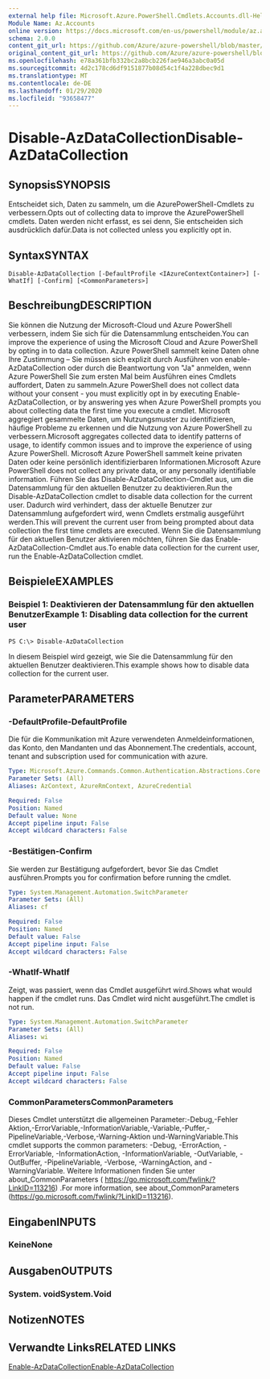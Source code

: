 ```yaml
---
external help file: Microsoft.Azure.PowerShell.Cmdlets.Accounts.dll-Help.xml
Module Name: Az.Accounts
online version: https://docs.microsoft.com/en-us/powershell/module/az.accounts/disable-azdatacollection
schema: 2.0.0
content_git_url: https://github.com/Azure/azure-powershell/blob/master/src/Accounts/Accounts/help/Disable-AzDataCollection.md
original_content_git_url: https://github.com/Azure/azure-powershell/blob/master/src/Accounts/Accounts/help/Disable-AzDataCollection.md
ms.openlocfilehash: e78a361bfb332bc2a8bcb226fae946a3abc0a05d
ms.sourcegitcommit: 4d2c178cd6df9151877b08d54c1f4a228dbec9d1
ms.translationtype: MT
ms.contentlocale: de-DE
ms.lasthandoff: 01/29/2020
ms.locfileid: "93658477"
---
```

# <span data-ttu-id="e2ff1-101">Disable-AzDataCollection</span><span class="sxs-lookup"><span data-stu-id="e2ff1-101">Disable-AzDataCollection</span></span>

## <span data-ttu-id="e2ff1-102">Synopsis</span><span class="sxs-lookup"><span data-stu-id="e2ff1-102">SYNOPSIS</span></span>
<span data-ttu-id="e2ff1-103">Entscheidet sich, Daten zu sammeln, um die AzurePowerShell-Cmdlets zu verbessern.</span><span class="sxs-lookup"><span data-stu-id="e2ff1-103">Opts out of collecting data to improve the AzurePowerShell cmdlets.</span></span> <span data-ttu-id="e2ff1-104">Daten werden nicht erfasst, es sei denn, Sie entscheiden sich ausdrücklich dafür.</span><span class="sxs-lookup"><span data-stu-id="e2ff1-104">Data is not collected unless you explicitly opt in.</span></span>

## <span data-ttu-id="e2ff1-105">Syntax</span><span class="sxs-lookup"><span data-stu-id="e2ff1-105">SYNTAX</span></span>

```
Disable-AzDataCollection [-DefaultProfile <IAzureContextContainer>] [-WhatIf] [-Confirm] [<CommonParameters>]
```

## <span data-ttu-id="e2ff1-106">Beschreibung</span><span class="sxs-lookup"><span data-stu-id="e2ff1-106">DESCRIPTION</span></span>
<span data-ttu-id="e2ff1-107">Sie können die Nutzung der Microsoft-Cloud und Azure PowerShell verbessern, indem Sie sich für die Datensammlung entscheiden.</span><span class="sxs-lookup"><span data-stu-id="e2ff1-107">You can improve the experience of using the Microsoft Cloud and Azure PowerShell by opting in to data collection.</span></span>
<span data-ttu-id="e2ff1-108">Azure PowerShell sammelt keine Daten ohne Ihre Zustimmung – Sie müssen sich explizit durch Ausführen von enable-AzDataCollection oder durch die Beantwortung von "Ja" anmelden, wenn Azure PowerShell Sie zum ersten Mal beim Ausführen eines Cmdlets auffordert, Daten zu sammeln.</span><span class="sxs-lookup"><span data-stu-id="e2ff1-108">Azure PowerShell does not collect data without your consent - you must explicitly opt in by executing Enable-AzDataCollection, or by answering yes when Azure PowerShell prompts you about collecting data the first time you execute a cmdlet.</span></span>
<span data-ttu-id="e2ff1-109">Microsoft aggregiert gesammelte Daten, um Nutzungsmuster zu identifizieren, häufige Probleme zu erkennen und die Nutzung von Azure PowerShell zu verbessern.</span><span class="sxs-lookup"><span data-stu-id="e2ff1-109">Microsoft aggregates collected data to identify patterns of usage, to identify common issues and to improve the experience of using Azure PowerShell.</span></span>
<span data-ttu-id="e2ff1-110">Microsoft Azure PowerShell sammelt keine privaten Daten oder keine persönlich identifizierbaren Informationen.</span><span class="sxs-lookup"><span data-stu-id="e2ff1-110">Microsoft Azure PowerShell does not collect any private data, or any personally identifiable information.</span></span>
<span data-ttu-id="e2ff1-111">Führen Sie das Disable-AzDataCollection-Cmdlet aus, um die Datensammlung für den aktuellen Benutzer zu deaktivieren.</span><span class="sxs-lookup"><span data-stu-id="e2ff1-111">Run the Disable-AzDataCollection cmdlet to disable data collection for the current user.</span></span>
<span data-ttu-id="e2ff1-112">Dadurch wird verhindert, dass der aktuelle Benutzer zur Datensammlung aufgefordert wird, wenn Cmdlets erstmalig ausgeführt werden.</span><span class="sxs-lookup"><span data-stu-id="e2ff1-112">This will prevent the current user from being prompted about data collection the first time cmdlets are executed.</span></span>
<span data-ttu-id="e2ff1-113">Wenn Sie die Datensammlung für den aktuellen Benutzer aktivieren möchten, führen Sie das Enable-AzDataCollection-Cmdlet aus.</span><span class="sxs-lookup"><span data-stu-id="e2ff1-113">To enable data collection for the current user, run the Enable-AzDataCollection cmdlet.</span></span>

## <span data-ttu-id="e2ff1-114">Beispiele</span><span class="sxs-lookup"><span data-stu-id="e2ff1-114">EXAMPLES</span></span>

### <span data-ttu-id="e2ff1-115">Beispiel 1: Deaktivieren der Datensammlung für den aktuellen Benutzer</span><span class="sxs-lookup"><span data-stu-id="e2ff1-115">Example 1: Disabling data collection for the current user</span></span>
```
PS C:\> Disable-AzDataCollection
```

<span data-ttu-id="e2ff1-116">In diesem Beispiel wird gezeigt, wie Sie die Datensammlung für den aktuellen Benutzer deaktivieren.</span><span class="sxs-lookup"><span data-stu-id="e2ff1-116">This example shows how to disable data collection for the current user.</span></span> 

## <span data-ttu-id="e2ff1-117">Parameter</span><span class="sxs-lookup"><span data-stu-id="e2ff1-117">PARAMETERS</span></span>

### <span data-ttu-id="e2ff1-118">-DefaultProfile</span><span class="sxs-lookup"><span data-stu-id="e2ff1-118">-DefaultProfile</span></span>
<span data-ttu-id="e2ff1-119">Die für die Kommunikation mit Azure verwendeten Anmeldeinformationen, das Konto, den Mandanten und das Abonnement.</span><span class="sxs-lookup"><span data-stu-id="e2ff1-119">The credentials, account, tenant and subscription used for communication with azure.</span></span>

```yaml
Type: Microsoft.Azure.Commands.Common.Authentication.Abstractions.Core.IAzureContextContainer
Parameter Sets: (All)
Aliases: AzContext, AzureRmContext, AzureCredential

Required: False
Position: Named
Default value: None
Accept pipeline input: False
Accept wildcard characters: False
```

### <span data-ttu-id="e2ff1-120">-Bestätigen</span><span class="sxs-lookup"><span data-stu-id="e2ff1-120">-Confirm</span></span>
<span data-ttu-id="e2ff1-121">Sie werden zur Bestätigung aufgefordert, bevor Sie das Cmdlet ausführen.</span><span class="sxs-lookup"><span data-stu-id="e2ff1-121">Prompts you for confirmation before running the cmdlet.</span></span>

```yaml
Type: System.Management.Automation.SwitchParameter
Parameter Sets: (All)
Aliases: cf

Required: False
Position: Named
Default value: False
Accept pipeline input: False
Accept wildcard characters: False
```

### <span data-ttu-id="e2ff1-122">-WhatIf</span><span class="sxs-lookup"><span data-stu-id="e2ff1-122">-WhatIf</span></span>
<span data-ttu-id="e2ff1-123">Zeigt, was passiert, wenn das Cmdlet ausgeführt wird.</span><span class="sxs-lookup"><span data-stu-id="e2ff1-123">Shows what would happen if the cmdlet runs.</span></span> <span data-ttu-id="e2ff1-124">Das Cmdlet wird nicht ausgeführt.</span><span class="sxs-lookup"><span data-stu-id="e2ff1-124">The cmdlet is not run.</span></span>

```yaml
Type: System.Management.Automation.SwitchParameter
Parameter Sets: (All)
Aliases: wi

Required: False
Position: Named
Default value: False
Accept pipeline input: False
Accept wildcard characters: False
```

### <span data-ttu-id="e2ff1-125">CommonParameters</span><span class="sxs-lookup"><span data-stu-id="e2ff1-125">CommonParameters</span></span>
<span data-ttu-id="e2ff1-126">Dieses Cmdlet unterstützt die allgemeinen Parameter:-Debug,-Fehler Aktion,-ErrorVariable,-InformationVariable,-Variable,-Puffer,-PipelineVariable,-Verbose,-Warning-Aktion und-WarningVariable.</span><span class="sxs-lookup"><span data-stu-id="e2ff1-126">This cmdlet supports the common parameters: -Debug, -ErrorAction, -ErrorVariable, -InformationAction, -InformationVariable, -OutVariable, -OutBuffer, -PipelineVariable, -Verbose, -WarningAction, and -WarningVariable.</span></span> <span data-ttu-id="e2ff1-127">Weitere Informationen finden Sie unter about_CommonParameters ( https://go.microsoft.com/fwlink/?LinkID=113216) .</span><span class="sxs-lookup"><span data-stu-id="e2ff1-127">For more information, see about_CommonParameters (https://go.microsoft.com/fwlink/?LinkID=113216).</span></span>

## <span data-ttu-id="e2ff1-128">Eingaben</span><span class="sxs-lookup"><span data-stu-id="e2ff1-128">INPUTS</span></span>

### <span data-ttu-id="e2ff1-129">Keine</span><span class="sxs-lookup"><span data-stu-id="e2ff1-129">None</span></span>

## <span data-ttu-id="e2ff1-130">Ausgaben</span><span class="sxs-lookup"><span data-stu-id="e2ff1-130">OUTPUTS</span></span>

### <span data-ttu-id="e2ff1-131">System. void</span><span class="sxs-lookup"><span data-stu-id="e2ff1-131">System.Void</span></span>

## <span data-ttu-id="e2ff1-132">Notizen</span><span class="sxs-lookup"><span data-stu-id="e2ff1-132">NOTES</span></span>

## <span data-ttu-id="e2ff1-133">Verwandte Links</span><span class="sxs-lookup"><span data-stu-id="e2ff1-133">RELATED LINKS</span></span>

[<span data-ttu-id="e2ff1-134">Enable-AzDataCollection</span><span class="sxs-lookup"><span data-stu-id="e2ff1-134">Enable-AzDataCollection</span></span>](./Enable-AzDataCollection.md)

